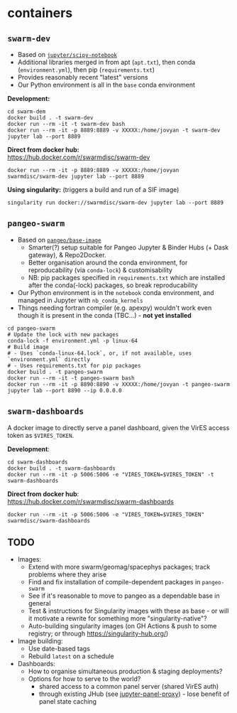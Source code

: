 # containers

## `swarm-dev`

- Based on [`jupyter/scipy-notebook`](https://jupyter-docker-stacks.readthedocs.io/en/latest/using/selecting.html#jupyter-scipy-notebook)
- Additional libraries merged in from apt (`apt.txt`), then conda (`environment.yml`), then pip (`requirements.txt`)
- Provides reasonably recent "latest" versions
- Our Python environment is all in the `base` conda environment

**Development:**
```
cd swarm-dem
docker build . -t swarm-dev
docker run --rm -it -t swarm-dev bash
docker run --rm -it -p 8889:8889 -v XXXXX:/home/jovyan -t swarm-dev jupyter lab --port 8889
```
**Direct from docker hub:**  
<https://hub.docker.com/r/swarmdisc/swarm-dev>
```
docker run --rm -it -p 8889:8889 -v XXXXX:/home/jovyan swarmdisc/swarm-dev jupyter lab --port 8889
```
**Using singularity:** (triggers a build and run of a SIF image)
```
singularity run docker://swarmdisc/swarm-dev jupyter lab --port 8889
```


## `pangeo-swarm`

- Based on [`pangeo/base-image`](https://github.com/pangeo-data/pangeo-docker-images)
    - Smarter(?) setup suitable for Pangeo Jupyter & Binder Hubs (+ Dask gateway), & Repo2Docker.  
    - Better organisation around the conda environment, for reproducability (via `conda-lock`) & customisability  
    - NB: pip packages specified in `requirements.txt` which are installed after the conda(-lock) packages, so break reproducability
- Our Python environment is in the `notebook` conda environment, and managed in Jupyter with `nb_conda_kernels`
- Things needing fortran compiler (e.g. apexpy) wouldn't work even though it is present in the conda  (TBC...) - **not yet installed**

```
cd pangeo-swarm
# Update the lock with new packages
conda-lock -f environment.yml -p linux-64
# Build image
# - Uses `conda-linux-64.lock`, or, if not available, uses `environment.yml` directly
# - Uses requirements.txt for pip packages
docker build . -t pangeo-swarm
docker run --rm -it -t pangeo-swarm bash
docker run --rm -it -p 8890:8890 -v XXXXX:/home/jovyan -t pangeo-swarm jupyter lab --port 8890 --ip 0.0.0.0
```

## `swarm-dashboards`

A docker image to directly serve a panel dashboard, given the VirES access token as `$VIRES_TOKEN`.

**Development**:
```
cd swarm-dashboards
docker build . -t swarm-dashboards
docker run --rm -it -p 5006:5006 -e "VIRES_TOKEN=$VIRES_TOKEN" -t swarm-dashboards
```
**Direct from docker hub**:  
<https://hub.docker.com/r/swarmdisc/swarm-dashboards>
```
docker run --rm -it -p 5006:5006 -e "VIRES_TOKEN=$VIRES_TOKEN" swarmdisc/swarm-dashboards
```


## TODO

- Images:
    - Extend with more swarm/geomag/spacephys packages; track problems where they arise
    - Find and fix installation of compile-dependent packages in `pangeo-swarm`
    - See if it's reasonable to move to pangeo as a dependable base in general
    - Test & instructions for Singularity images with these as base - or will it motivate a rewrite for something more "singularity-native"?
    - Auto-building singularity images (on GH Actions & push to some registry; or through <https://singularity-hub.org/>)
- Image building:
    - Use date-based tags
    - Rebuild `latest` on a schedule
- Dashboards:
    - How to organise simultaneous production & staging deployments?
    - Options for how to serve to the world?
      - shared access to a common panel server (shared VirES auth)
      - through existing JHub (see [jupyter-panel-proxy](https://github.com/holoviz/jupyter-panel-proxy)) - lose benefit of panel state caching